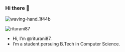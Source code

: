 ### Hi there 👋
![waving-hand_1f44b](https://user-images.githubusercontent.com/75488501/196498399-ff654985-adb8-40f2-8d11-b97ddbff9eea.gif)


<p align="left"> <img src="https://komarev.com/ghpvc/?username=riturani87&label=Profile%20views&color=0e75b6&style=flat" alt="riturani87" /> </p>


- Hi, I’m @riturani87.
- I’m a student persuing B.Tech in Computer Science.
